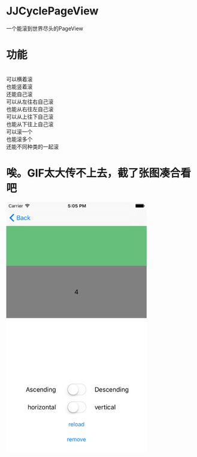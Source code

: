 # JJCyclePageView
一个能滚到世界尽头的PageView
# 功能
<br>可以横着滚
<br>也能竖着滚
<br>还能自己滚
<br>可以从左往右自己滚
<br>也能从右往左自己滚
<br>可以从上往下自己滚
<br>也能从下往上自己滚
<br>可以滚一个
<br>也能滚多个
<br>还能不同种类的一起滚
# 唉。GIF太大传不上去，截了张图凑合看吧
<!--![Alt Text](https://github.com/chinaljw/MyFileRepository/blob/master/Gif/JJPageView_PNG_0.png)-->
<img src="https://github.com/chinaljw/MyFileRepository/blob/master/Gif/JJPageView_PNG_0.png" height="667px" width="375px">
